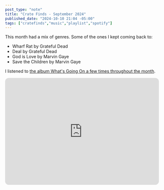 ```yaml
---
post_type: "note" 
title: "Crate Finds - September 2024"
published_date: "2024-10-10 21:04 -05:00"
tags: ["cratefinds","music","playlist","spotify"]
---
```


This month had a mix of genres. Some of the ones I kept coming back to:

- Wharf Rat by Grateful Dead
- Deal by Grateful Dead
- God is Love by Marvin Gaye
- Save the Children by Marvin Gaye

I listened to [the album What's Going On a few times throughout the month](/responses/marvin-gaye-whats-going-on/).

<iframe style="border-radius:12px" src="https://open.spotify.com/embed/playlist/1EsdYKLwNkmwR8s6uRyjHZ?utm_source=generator" width="100%" height="352" frameBorder="0" allowfullscreen="" allow="autoplay; clipboard-write; encrypted-media; fullscreen; picture-in-picture" loading="lazy"></iframe>